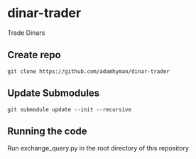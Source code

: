 # dinar-trader
Trade Dinars

## Create repo
`git clone https://github.com/adamhyman/dinar-trader`

## Update Submodules
`git submodule update --init --recursive`

## Running the code
Run exchange_query.py in the root directory of this repository
